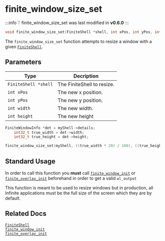 # finite_window_size_set
:::info
❔ finite_window_size_set was last modified in **v0.6.0**
:::
```c
void finite_window_size_set(FiniteShell *shell, int xPos, int yPos, int width, int height)
```

The `finite_window_size_set` function attempts to resize a window with a given [`FiniteShell`](../../FiniteShell).


## Parameters

| Type                           | Decription                                                                             |
| ------------------------------ | -------------------------------------------------------------------------------------- |
|`FiniteShell *shell`|The FiniteShell to resize.|
|`int xPos`|The new x position.|
|`int yPos`|The new y position.|
|`int width`|The new width.|
|`int height`|The new height|

```c 
FiniteWindowInfo *det = myShell->details;
    int32_t true_width = det->width;
    int32_t true_height = det->height;

finite_window_size_set(myShell, ((true_width * 20) / 100), ((true_height *25) / 100), ((true_width * 60) / 100), ((true_height *50) / 100));
```

## Standard Usage
In order to call this function you **must** call [`finite_window_init`](../finite_window_init) or [`finite_overlay_init`](../finite_overlay_init) beforehand in order to get a valid `wl_output`

This function is meant to be used to resize windows but in production, all Infinite applications must be the full size of the screen which they are by default.

## Related Docs
[`FiniteShell`](../../FiniteShell)<br>
[`finite_window_init`](../finite_window_init)<br>
[`finite_overlay_init`](../finite_overlay_init)